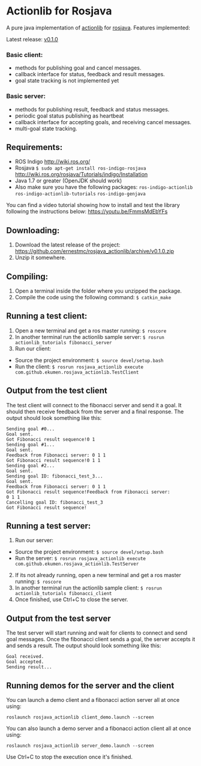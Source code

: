 # Actionlib for Rosjava
A pure java implementation of [actionlib](http://wiki.ros.org/actionlib) for [rosjava](http://wiki.ros.org/rosjava).
Features implemented:

Latest release: [v0.1.0](https://github.com/ernestmc/rosjava_actionlib/releases/tag/v0.1.0)

### Basic client:
* methods for publishing goal and cancel messages.
* callback interface for status, feedback and result messages.
* goal state tracking is not implemented yet

### Basic server:
* methods for publishing result, feedback and status messages.
* periodic goal status publishing as heartbeat
* callback interface for accepting goals, and receiving cancel messages.
* multi-goal state tracking.


## Requirements:
* ROS Indigo http://wiki.ros.org/
* Rosjava ```$ sudo apt-get install ros-indigo-rosjava``` http://wiki.ros.org/rosjava/Tutorials/indigo/Installation
* Java 1.7 or greater (OpenJDK should work)
* Also make sure you have the following packages: ```ros-indigo-actionlib``` ```ros-indigo-actionlib-tutorials``` ```ros-indigo-genjava```

You can find a video tutorial showing how to install and test the library following the instructions below:
https://youtu.be/FmmsMdEbYFs

## Downloading:
1. Download the latest release of the project: https://github.com/ernestmc/rosjava_actionlib/archive/v0.1.0.zip
2. Unzip it somewhere.

## Compiling:
1. Open a terminal inside the folder where you unzipped the package.
2. Compile the code using the following command: ```$ catkin_make```

## Running a test client:
1. Open a new terminal and get a ros master running: ```$ roscore```
2. In another terminal run the actionlib sample server: ```$ rosrun actionlib_tutorials fibonacci_server```
3. Run our client:
  * Source the project environment: ```$ source devel/setup.bash```
  * Run the client: ```$ rosrun rosjava_actionlib execute com.github.ekumen.rosjava_actionlib.TestClient```

## Output from the test client
The test client will connect to the fibonacci server and send it a goal. It
should then receive feedback from the server and a final response. The output
should look something like this:
```
Sending goal #0...
Goal sent.
Got Fibonacci result sequence!0 1
Sending goal #1...
Goal sent.
Feedback from Fibonacci server: 0 1 1
Got Fibonacci result sequence!0 1 1
Sending goal #2...
Goal sent.
Sending goal ID: fibonacci_test_3...
Goal sent.
Feedback from Fibonacci server: 0 1 1
Got Fibonacci result sequence!Feedback from Fibonacci server:
0 1 1
Cancelling goal ID: fibonacci_test_3
Got Fibonacci result sequence!

```

## Running a test server:
1. Run our server:
  * Source the project environment: ```$ source devel/setup.bash```
  * Run the server: ```$ rosrun rosjava_actionlib execute com.github.ekumen.rosjava_actionlib.TestServer```
2. If its not already running, open a new terminal and get a ros master running: ```$ roscore```
3. In another terminal run the actionlib sample client: ```$ rosrun actionlib_tutorials fibonacci_client```
4. Once finished, use Ctrl+C to close the server.

## Output from the test server
The test server will start running and wait for clients to connect and send goal messages.
Once the fibonacci client sends a goal, the server accepts it and sends a result. The output
should look something like this:
```
Goal received.
Goal accepted.
Sending result...
```

## Running demos for the server and the client
You can launch a demo client and a fibonacci action server all at once using:
```
roslaunch rosjava_actionlib client_demo.launch --screen
```


You can also launch a demo server and a fibonacci action client all at once using:
```
roslaunch rosjava_actionlib server_demo.launch --screen
```

Use Ctrl+C to stop the execution once it's finished.
